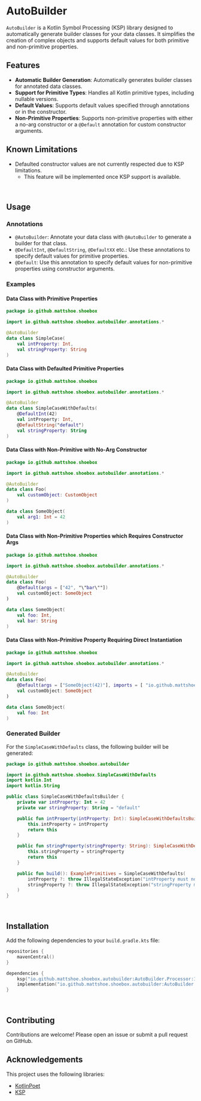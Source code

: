 # AutoBuilder

`AutoBuilder` is a Kotlin Symbol Processing (KSP) library designed to automatically generate builder classes for your data classes. It simplifies the creation of complex objects and supports default values for both primitive and non-primitive properties.

## Features

- **Automatic Builder Generation**: Automatically generates builder classes for annotated data classes.
- **Support for Primitive Types**: Handles all Kotlin primitive types, including nullable versions.
- **Default Values**: Supports default values specified through annotations or in the constructor.
- **Non-Primitive Properties**: Supports non-primitive properties with either a no-arg constructor or a `@Default` annotation for custom constructor arguments.

## Known Limitations

- Defaulted constructor values are not currently respected due to KSP limitations. 
  - This feature will be implemented once KSP support is available.

<br>

## Usage

### Annotations

- `@AutoBuilder`: Annotate your data class with `@AutoBuilder` to generate a builder for that class.
- `@DefaultInt`, `@DefaultString`, `@DefaultXX` etc.: Use these annotations to specify default values for primitive properties.
- `@Default`: Use this annotation to specify default values for non-primitive properties using constructor arguments.

### Examples

#### Data Class with Primitive Properties

```kotlin
package io.github.mattshoe.shoebox

import io.github.mattshoe.shoebox.autobuilder.annotations.*

@AutoBuilder
data class SimpleCase(
    val intProperty: Int,
    val stringProperty: String
)
```

#### Data Class with Defaulted Primitive Properties

```kotlin
package io.github.mattshoe.shoebox

import io.github.mattshoe.shoebox.autobuilder.annotations.*

@AutoBuilder
data class SimpleCaseWithDefaults(
    @DefaultInt(42)
    val intProperty: Int,
    @DefaultString("default")
    val stringProperty: String
)
```

#### Data Class with Non-Primitive with No-Arg Constructor 

```kotlin
package io.github.mattshoe.shoebox

import io.github.mattshoe.shoebox.autobuilder.annotations.*

@AutoBuilder
data class Foo(
    val customObject: CustomObject
)

data class SomeObject(
    val arg1: Int = 42
)
```

#### Data Class with Non-Primitive Properties which Requires Constructor Args

```kotlin
package io.github.mattshoe.shoebox

import io.github.mattshoe.shoebox.autobuilder.annotations.*

@AutoBuilder
data class Foo(
    @Default(args = ["42", "\"bar\""])
    val customObject: SomeObject
)

data class SomeObject(
    val foo: Int,
    val bar: String
)
```

#### Data Class with Non-Primitive Property Requiring Direct Instantiation

```kotlin
package io.github.mattshoe.shoebox

import io.github.mattshoe.shoebox.autobuilder.annotations.*

@AutoBuilder
data class Foo(
    @Default(args = ["SomeObject(42)"], imports = [ "io.github.mattshoe.shoebox.SomeObject"])
    val customObject: SomeObject
)

data class SomeObject(
    val foo: Int
)
```

### Generated Builder

For the `SimpleCaseWithDefaults` class, the following builder will be generated:

```kotlin
package io.github.mattshoe.shoebox.autobuilder

import io.github.mattshoe.shoebox.SimpleCaseWithDefaults
import kotlin.Int
import kotlin.String

public class SimpleCaseWithDefaultsBuilder {
    private var intProperty: Int = 42
    private var stringProperty: String = "default"

    public fun intProperty(intProperty: Int): SimpleCaseWithDefaultsBuilder {
        this.intProperty = intProperty
        return this
    }

    public fun stringProperty(stringProperty: String): SimpleCaseWithDefaultsBuilder {
        this.stringProperty = stringProperty
        return this
    }

    public fun build(): ExamplePrimitives = SimpleCaseWithDefaults(
        intProperty ?: throw IllegalStateException("intProperty must not be null!"),
        stringProperty ?: throw IllegalStateException("stringProperty must not be null!")
    )
}
```

<br>

## Installation

Add the following dependencies to your `build.gradle.kts` file:

```kotlin
repositories {
    mavenCentral()
}

dependencies {
    ksp("io.github.mattshoe.shoebox.autobuilder:AutoBuilder.Processor:1.0.0")
    implementation("io.github.mattshoe.shoebox.autobuilder:AutoBuilder.Annotations:1.0.0")
}
```

<br>

## Contributing

Contributions are welcome! Please open an issue or submit a pull request on GitHub.


## Acknowledgements

This project uses the following libraries:
- [KotlinPoet](https://github.com/square/kotlinpoet)
- [KSP](https://github.com/google/ksp)

